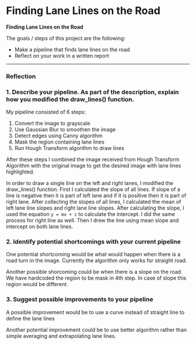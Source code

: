 # **Finding Lane Lines on the Road** 

**Finding Lane Lines on the Road**

The goals / steps of this project are the following:
* Make a pipeline that finds lane lines on the road
* Reflect on your work in a written report


[//]: # (Image References)

[image1]: ./examples/grayscale.jpg "Grayscale"

---

### Reflection

### 1. Describe your pipeline. As part of the description, explain how you modified the draw_lines() function.

My pipeline consisted of 6 steps:
1. Convert the image to grayscale
2. Use Gaussian Blur to smoothen the image
3. Detect edges using Canny algorithm
4. Mask the region containing lane lines 
5. Run Hough Transform algorithm to draw lines

After these steps I combined the image received from Hough Transform Algorithm with the original image to get the desired image with lane lines highlighted.

In order to draw a single line on the left and right lanes, I modified the draw_lines() function. First I calculated the slope of all lines. If slope of a line is negative then it is part of left lane and if it is positive then it is part of right lane. After collecting the slopes of all lines, I calculated the mean of left lane line slopes and right lane line slopes. After calculating the slope, I used the equation `y = mx + c` to calculate the intercept. I did the same process for right line as well. Then I drew the line using mean slope and intercept on both lane lines.


### 2. Identify potential shortcomings with your current pipeline


One potential shortcoming would be what would happen when there is a road turn in the image. Currently the algorithm only works for straight road.

Another possible shorcoming could be when there is a slope on the road. We have hardcoded the region to be mask in 4th step. In case of slope this region would be different.


### 3. Suggest possible improvements to your pipeline

A possible improvement would be to use a curve instead of straight line to define the lane lines

Another potential improvement could be to use better algorithm rather than simple averaging and extrapolating lane lines.